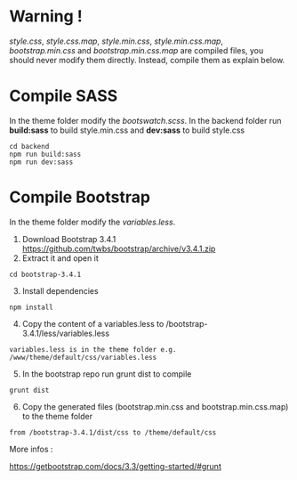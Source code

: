 # Warning !

_style.css_, _style.css.map_, _style.min.css_, _style.min.css.map_, _bootstrap.min.css_ and _bootstrap.min.css.map_ are compiled files, you should never modify them directly. Instead, compile them as explain below.

# Compile SASS

In the theme folder modify the _bootswatch.scss_.
In the backend folder run **build:sass** to build style.min.css and **dev:sass** to build style.css

```
cd backend
npm run build:sass
npm run dev:sass
```

# Compile Bootstrap

In the theme folder modify the _variables.less_.

1. Download Bootstrap 3.4.1
   https://github.com/twbs/bootstrap/archive/v3.4.1.zip
2. Extract it and open it

```
cd bootstrap-3.4.1
```

3. Install dependencies

```
npm install
```

4. Copy the content of a variables.less to /bootstrap-3.4.1/less/variables.less

```
variables.less is in the theme folder e.g. /www/theme/default/css/variables.less
```

5. In the bootstrap repo run grunt dist to compile

```
grunt dist
```

6. Copy the generated files (bootstrap.min.css and bootstrap.min.css.map) to the theme folder

```
from /bootstrap-3.4.1/dist/css to /theme/default/css
```

More infos :

https://getbootstrap.com/docs/3.3/getting-started/#grunt
